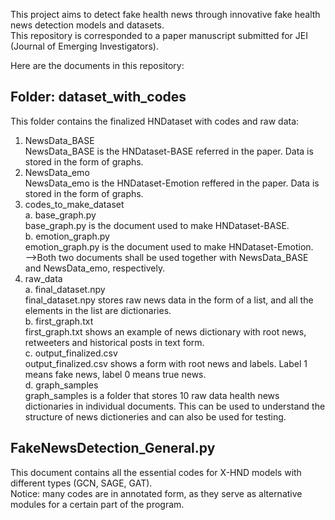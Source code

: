 This project aims to detect fake health news through innovative fake health news detection models and datasets.<br>
This repository is corresponded to a paper manuscript submitted for JEI (Journal of Emerging Investigators).

Here are the documents in this repository:

Folder: dataset_with_codes
--
This folder contains the finalized HNDataset with codes and raw data:
  1. NewsData_BASE<br>
  NewsData_BASE is the HNDataset-BASE referred in the paper. Data is stored in the form of graphs.
  2. NewsData_emo<br>
  NewsData_emo is the HNDataset-Emotion reffered in the paper. Data is stored in the form of graphs.
  3. codes_to_make_dataset<br>
    a. base_graph.py<br>
    base_graph.py is the document used to make HNDataset-BASE.<br>
    b. emotion_graph.py<br>
    emotion_graph.py is the document used to make HNDataset-Emotion.<br>
    -->Both two documents shall be used together with NewsData_BASE and NewsData_emo, respectively.<br>
  4. raw_data<br>
    a. final_dataset.npy<br>
    final_dataset.npy stores raw news data in the form of a list, and all the elements in the list are dictionaries.<br>
    b. first_graph.txt<br>
    first_graph.txt shows an example of news dictionary with root news, retweeters and historical posts in text form.<br>
    c. output_finalized.csv<br>
    output_finalized.csv shows a form with root news and labels. Label 1 means fake news, label 0 means true news.<br>
    d. graph_samples<br>
    graph_samples is a folder that stores 10 raw data health news dictionaries in individual documents.
    This can be used to understand the structure of news dictioneries and can also be used for testing.<br>

FakeNewsDetection_General.py
---------
This document contains all the essential codes for X-HND models with different types (GCN, SAGE, GAT).<br>
Notice: many codes are in annotated form, as they serve as alternative modules for a certain part of the program.
     
